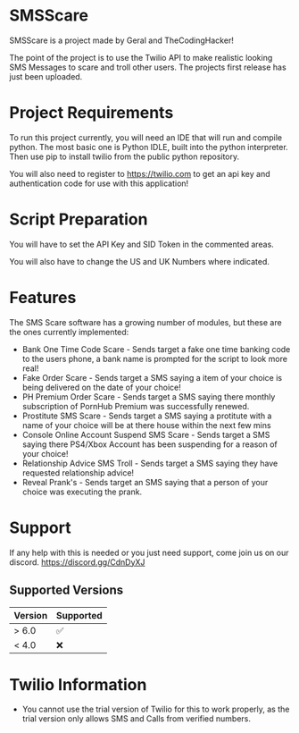 # SMSScare

SMSScare is a project made by Geral and TheCodingHacker!

The point of the project is to use the Twilio API to make realistic looking SMS Messages to scare and troll other users.
The projects first release has just been uploaded.

# Project Requirements

To run this project currently, you will need an IDE that will run and compile python. The most basic one is Python IDLE, built into the python interpreter. Then use pip to install twilio from the public python repository.

You will also need to register to https://twilio.com to get an api key and authentication code for use with this application!

# Script Preparation

You will have to set the API Key and SID Token in the commented areas.

You will also have to change the US and UK Numbers where indicated.

# Features

The SMS Scare software has a growing number of modules, but these are the ones currently implemented:
* Bank One Time Code Scare - Sends target a fake one time banking code to the users phone, a bank name is prompted for the script to look more real!
* Fake Order Scare - Sends target a SMS saying a item of your choice is being delivered on the date of your choice!
* PH Premium Order Scare - Sends target a SMS saying there monthly subscription of PornHub Premium was successfully renewed.
* Prostitute SMS Scare - Sends target a SMS saying a protitute with a name of your choice will be at there house within the next few mins
* Console Online Account Suspend SMS Scare - Sends target a SMS saying there PS4/Xbox Account has been suspending for a reason of your choice!
* Relationship Advice SMS Troll - Sends target a SMS saying they have requested relationship advice!
* Reveal Prank's - Sends target an SMS saying that a person of your choice was executing the prank.

# Support

If any help with this is needed or you just need support, come join us on our discord. https://discord.gg/CdnDyXJ

## Supported Versions

| Version | Supported          |
| ------- | ------------------ |
| > 6.0   | :white_check_mark: |
| < 4.0   | :x:                |


# Twilio Information

* You cannot use the trial version of Twilio for this to work properly, as the trial version only allows SMS and Calls from verified numbers.
